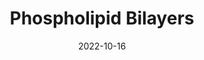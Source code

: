 ---
title: "Phospholipid Bilayers"
layout: PostLayout
date: 2022-10-16
order: 1
direction:
img: "/phospholipid-bilayers.jpg"
caption: "phospholipid bilayers - 2021 - Dieter Brehm"
link: "dieterbrehm.com"
excerpt: "Look into the world of bilayers, and how cells manage to keep it all together."
---